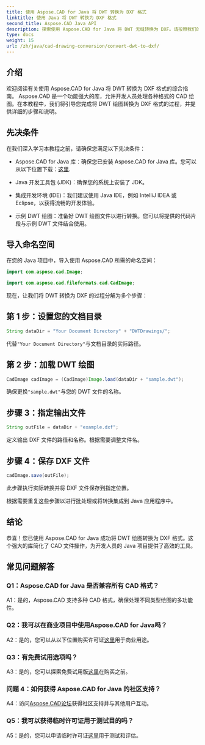 ```yaml
---
title: 使用 Aspose.CAD for Java 将 DWT 转换为 DXF 格式
linktitle: 使用 Java 将 DWT 转换为 DXF 格式
second_title: Aspose.CAD Java API
description: 探索使用 Aspose.CAD for Java 将 DWT 无缝转换为 DXF。请按照我们的分步指南进行高效的 CAD 文件操作。
type: docs
weight: 15
url: /zh/java/cad-drawing-conversion/convert-dwt-to-dxf/
---
```

## 介绍

欢迎阅读有关使用 Aspose.CAD for Java 将 DWT 转换为 DXF 格式的综合指南。 Aspose.CAD 是一个功能强大的库，允许开发人员处理各种格式的 CAD 绘图。在本教程中，我们将引导您完成将 DWT 绘图转换为 DXF 格式的过程，并提供详细的步骤和说明。

## 先决条件

在我们深入学习本教程之前，请确保您满足以下先决条件：

-  Aspose.CAD for Java 库：确保您已安装 Aspose.CAD for Java 库。您可以从以下位置下载：[这里](https://releases.aspose.com/cad/java/).

- Java 开发工具包 (JDK)：确保您的系统上安装了 JDK。

- 集成开发环境 (IDE)：我们建议使用 Java IDE，例如 IntelliJ IDEA 或 Eclipse，以获得流畅的开发体验。

- 示例 DWT 绘图：准备好 DWT 绘图文件以进行转换。您可以将提供的代码片段与示例 DWT 文件结合使用。

## 导入命名空间

在您的 Java 项目中，导入使用 Aspose.CAD 所需的命名空间：

```java
import com.aspose.cad.Image;

import com.aspose.cad.fileformats.cad.CadImage;
```

现在，让我们将 DWT 转换为 DXF 的过程分解为多个步骤：

## 第 1 步：设置您的文档目录

```java
String dataDir = "Your Document Directory" + "DWTDrawings/";
```

代替`"Your Document Directory"`与文档目录的实际路径。

## 第 2 步：加载 DWT 绘图

```java
CadImage cadImage = (CadImage)Image.load(dataDir + "sample.dwt");
```

确保更换`"sample.dwt"`与您的 DWT 文件的名称。

## 步骤 3：指定输出文件

```java
String outFile = dataDir + "example.dxf";
```

定义输出 DXF 文件的路径和名称。根据需要调整文件名。

## 步骤 4：保存 DXF 文件

```java
cadImage.save(outFile);
```

此步骤执行实际转换并将 DXF 文件保存到指定位置。

根据需要重复这些步骤以进行批处理或将转换集成到 Java 应用程序中。

## 结论

恭喜！您已使用 Aspose.CAD for Java 成功将 DWT 绘图转换为 DXF 格式。这个强大的库简化了 CAD 文件操作，为开发人员的 Java 项目提供了高效的工具。

## 常见问题解答

### Q1：Aspose.CAD for Java 是否兼容所有 CAD 格式？

A1：是的，Aspose.CAD 支持多种 CAD 格式，确保处理不同类型绘图的多功能性。

### Q2：我可以在商业项目中使用Aspose.CAD for Java吗？

 A2：是的，您可以从以下位置购买许可证[这里](https://purchase.aspose.com/buy)用于商业用途。

### Q3：有免费试用选项吗？

 A3：是的，您可以探索免费试用版[这里](https://releases.aspose.com/)在购买之前。

### 问题 4：如何获得 Aspose.CAD for Java 的社区支持？

 A4：访问[Aspose.CAD论坛](https://forum.aspose.com/c/cad/19)获得社区支持并与其他用户互动。

### Q5：我可以获得临时许可证用于测试目的吗？

 A5：是的，您可以申请临时许可证[这里](https://purchase.aspose.com/temporary-license/)用于测试和评估。